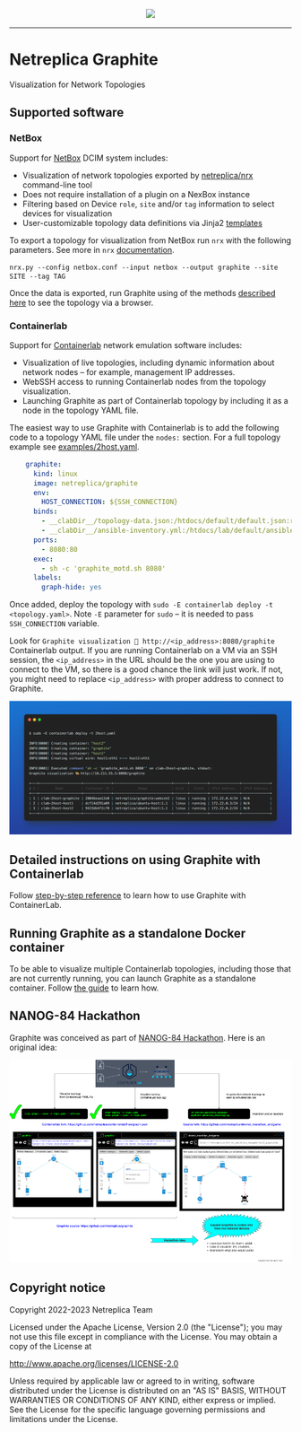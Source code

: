 <p align=center><img src=https://github.com/netreplica/graphite/blob/bd4cdec84048b6c4762a929ec37b7a21841c453d/images/netreplica.png  width="500px"/></p>

---
# Netreplica Graphite
Visualization for Network Topologies

## Supported software

### NetBox

Support for [NetBox](https://netbox.dev/) DCIM system includes:

* Visualization of network topologies exported by [netreplica/nrx](https://github.com/netreplica/nrx) command-line tool
* Does not require installation of a plugin on a NexBox instance
* Filtering based on Device `role`, `site` and/or `tag` information to select devices for visualization
* User-customizable topology data definitions via Jinja2 [templates](https://github.com/netreplica/templates/tree/main/graphite)

To export a topology for visualization from NetBox run `nrx` with the following parameters. See more in `nrx` [documentation](https://github.com/netreplica/nrx/tree/main#topology-visualization-with-graphite).

```Shell
nrx.py --config netbox.conf --input netbox --output graphite --site SITE --tag TAG
```

Once the data is exported, run Graphite using of the methods [described here](docs/DOCKER.md) to see the topology via a browser.

### Containerlab

Support for [Containerlab](https://containerlab.dev/) network emulation software includes:

* Visualization of live topologies, including dynamic information about network nodes – for example, management IP addresses.
* WebSSH access to running Containerlab nodes from the topology visualization.
* Launching Graphite as part of Containerlab topology by including it as a node in the topology YAML file.

The easiest way to use Graphite with Containerlab is to add the following code to a topology YAML file under the `nodes:` section. For a full topology example see [examples/2host.yaml](examples/2host.yaml).

```Yaml
    graphite:
      kind: linux
      image: netreplica/graphite
      env:
        HOST_CONNECTION: ${SSH_CONNECTION}
      binds:
        - __clabDir__/topology-data.json:/htdocs/default/default.json:ro
        - __clabDir__/ansible-inventory.yml:/htdocs/lab/default/ansible-inventory.yml:ro
      ports:
        - 8080:80
      exec:
        - sh -c 'graphite_motd.sh 8080'
      labels:
        graph-hide: yes
```

Once added, deploy the topology with `sudo -E containerlab deploy -t <topology.yaml>`. Note `-E` parameter for `sudo` – it is needed to pass `SSH_CONNECTION` variable.

Look for `Graphite visualization 🎨 http://<ip_address>:8080/graphite` Containerlab output. If you are running Containerlab on a VM via an SSH session, the `<ip_address>` in the URL should be the one you are using to connect to the VM, so there is a good chance the link will just work. If not, you might need to replace `<ip_address>` with proper address to connect to Graphite.

![Graphite visualization 🎨 link](images/clab-deploy-graphite-url-2host.png)

## Detailed instructions on using Graphite with Containerlab

Follow [step-by-step reference](docs/CONTAINERLAB.md) to learn how to use Graphite with ContainerLab.

## Running Graphite as a standalone Docker container

To be able to visualize multiple Containerlab topologies, including those that are not currently running, you can launch Graphite as a standalone container. Follow [the guide](docs/DOCKER.md) to learn how.

## NANOG-84 Hackathon

Graphite was conceived as part of [NANOG-84 Hackathon](https://www.nanog.org/events/nanog-84-hackathon/). Here is an original idea:

![NANOG-84 Hackathon Idea](images/clab-graphite.png)

## Copyright notice

Copyright 2022-2023 Netreplica Team

Licensed under the Apache License, Version 2.0 (the "License");
you may not use this file except in compliance with the License.
You may obtain a copy of the License at

   http://www.apache.org/licenses/LICENSE-2.0

Unless required by applicable law or agreed to in writing, software
distributed under the License is distributed on an "AS IS" BASIS,
WITHOUT WARRANTIES OR CONDITIONS OF ANY KIND, either express or implied.
See the License for the specific language governing permissions and
limitations under the License.
